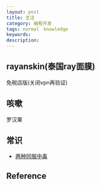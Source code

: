 ```yaml
---
layout: post
title: 生活
category: 编程开发
tags: normal　knowledge
keywords: 
description: 
---
```


## rayanskin(泰国ray面膜)

免税店版(关闭vpn再验证)


## 咳嗽

罗汉果

## 常识

* [两种同服中毒](http://news.online.sh.cn/news/gb/content/2018-09/23/content_9055043_3.htm)

## Reference